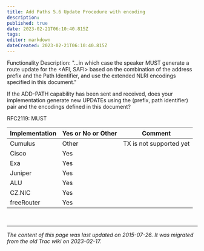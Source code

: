 ```yaml
---
title: Add Paths 5.6 Update Procedure with encoding
description: 
published: true
date: 2023-02-21T06:10:40.815Z
tags: 
editor: markdown
dateCreated: 2023-02-21T06:10:40.815Z
---
```


 Functionality Description: "...in which case the speaker MUST generate a route update for the <AFI, SAFI> based on the combination of the address prefix and the Path Identifier, and use the extended NLRI encodings specified in this document."

If the ADD-PATH capability has been sent and received, does your implementation generate new UPDATEs using the (prefix, path identifier) pair and the encodings defined in this document?

  RFC2119: MUST

| Implementation  |  Yes or No or Other   |  Comment                    |
|-----------------|-----------------------|-----------------------------|
|  Cumulus        |  Other                |   TX is not supported yet   |
|  Cisco          |  Yes                  |                             |
|  Exa            |  Yes                  |                             |
|  Juniper        |  Yes                  |                             |
|  ALU            |  Yes                  |                             |
|  CZ.NIC         |  Yes                  |                             |
|  freeRouter     |  Yes                  |                             |

&nbsp;
&nbsp;
&nbsp;

---

*The content of this page was last updated on 2015-07-26. It was migrated from the old Trac wiki on 2023-02-17.*
